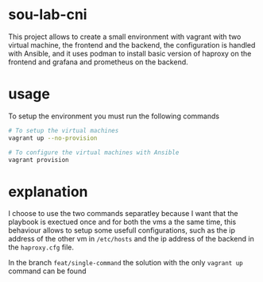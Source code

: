 sou-lab-cni
===========

This project allows to create a small environment with vagrant with two virtual machine, the frontend and the backend, the configuration is handled with Ansible, and it uses podman to install basic version of haproxy on the frontend and grafana and prometheus on the backend.

usage
===========

To setup the environment you must run the following commands

```bash
# To setup the virtual machines
vagrant up --no-provision

# To configure the virtual machines with Ansible
vagrant provision
```

explanation
===========

I choose to use the two commands separatley because I want that the playbook is exectued once and for both the vms a the same time,
this behaviour allows to setup some usefull configurations, such as the ip address of the other vm in `/etc/hosts` and the ip address of the backend in the `haproxy.cfg` file.

In the branch `feat/single-command` the solution with the only `vagrant up` command can be found